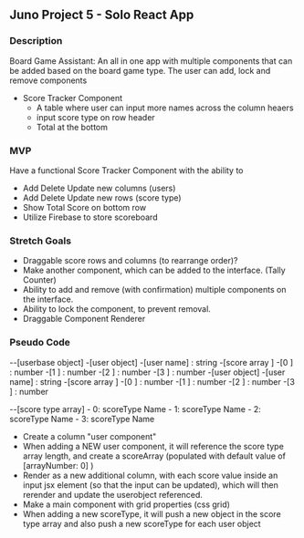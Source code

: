 ## Juno Project 5 - Solo React App

### Description
Board Game Assistant: 
An all in one app with multiple components that can be added based on the board game type.
The user can add, lock and remove components
- Score Tracker Component
    - A table where user can input more names across the column heaers
    - input score type on row header
    - Total at the bottom
<!-- - Countdown Timer Component
- Dice Roller Component
    - can select how many sided the dice is
    - add multiple die
- Tally Counter Component -->

### MVP
Have a functional Score Tracker Component with the ability to
- Add Delete Update new columns (users)
- Add Delete Update new rows (score type)
- Show Total Score on bottom row
- Utilize Firebase to store scoreboard

### Stretch Goals
- Draggable score rows and columns (to rearrange order)?
- Make another component, which can be added to the interface. (Tally Counter)
- Ability to add and remove (with confirmation) multiple components on the interface.
- Ability to lock the component, to prevent removal.
- Draggable Component Renderer

### Pseudo Code
--[userbase object]
    -[user object]
        -[user name] : string
        -[score array ]
            -[0 ] : number
            -[1 ] : number
            -[2 ] : number
            -[3 ] : number
    -[user object]
        -[user name] : string
        -[score array ]
            -[0 ] : number
            -[1 ] : number
            -[2 ] : number
            -[3 ] : number


--[score type array]
    - 0: scoreType Name
    - 1: scoreType Name
    - 2: scoreType Name
    - 3: scoreType Name


- Create a column "user component"
- When adding a NEW user component, it will reference the score type array length, and create a scoreArray (populated with default value of [arrayNumber: 0] )
- Render as a new additional column, with each score value inside an input jsx element (so that the input can be updated), which will then rerender and update the userobject referenced.
- Make a main component with grid properties (css grid)
- When adding a new scoreType, it will push a new object in the score type array and also push a new scoreType for each user object

<!-- - make a onClick handler for each "cell" to make editable (make a boolean state of editCell?). -->
<!-- - editCell ? < input text=""> { score stored in array} < /input> : < div or p> { score stored in array} < /div or p>; -->